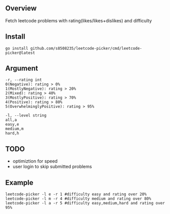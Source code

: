 ## Overview
Fetch leetcode problems with rating(likes/likes+dislikes) and difficulty

## Install
```
go install github.com/s8508235/leetcode-picker/cmd/leetcode-picker@latest
```
## Argument
```
-r, --rating int
0(Negative): rating > 0%
1(MostlyNegative): rating > 20%
2(Mixed): rating > 40%
3(MostlyPositive): rating > 70%
4(Positive): rating > 80%
5(OverwhelminglyPositive): rating > 95%
```
```
-l, --level string
all,a
easy,e
medium,m
hard,h
```
## TODO
- optimiztion for speed
- user login to skip submitted problems

## Example
```
leetcode-picker -l e -r 1 #difficulty easy and rating over 20%
leetcode-picker -l m -r 4 #difficulty medium and rating over 80%
leetcode-picker -l a -r 5 #difficulty easy,medium,hard and rating over 95%
```